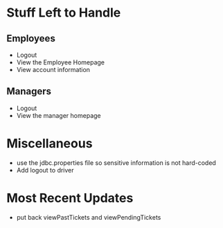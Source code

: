 # Stuff Left to Handle

## Employees
- Logout 
- View the Employee Homepage
- View account information

## Managers
- Logout
- View the manager homepage

# Miscellaneous
- use the jdbc.properties file so sensitive information is not hard-coded
- Add logout to driver

# Most Recent Updates
- put back viewPastTickets and viewPendingTickets